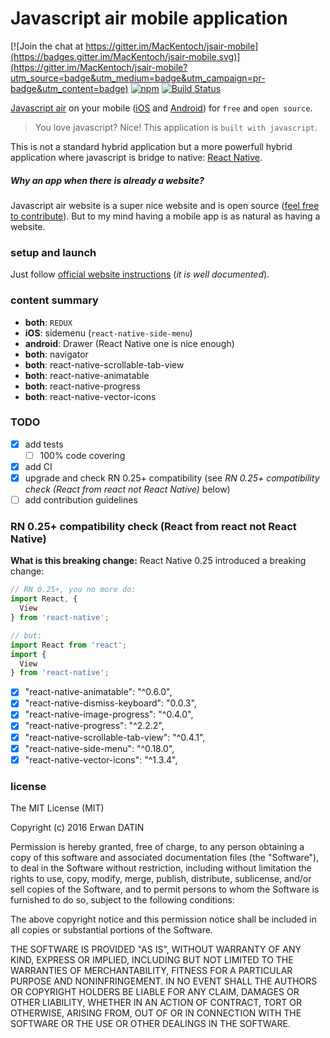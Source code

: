 Javascript air mobile application
====

[![Join the chat at https://gitter.im/MacKentoch/jsair-mobile](https://badges.gitter.im/MacKentoch/jsair-mobile.svg)](https://gitter.im/MacKentoch/jsair-mobile?utm_source=badge&utm_medium=badge&utm_campaign=pr-badge&utm_content=badge)
[![npm](https://img.shields.io/npm/l/express.svg?maxAge=2592000)](https://github.com/MacKentoch/jsair-mobile)
[![Build Status](https://travis-ci.org/MacKentoch/jsair-mobile.svg?branch=master)](https://travis-ci.org/MacKentoch/jsair-mobile)

[Javascript air](https://javascriptair.com/) on your mobile ([iOS](https://itunes.apple.com/fr/app/js-air/id1112141070?mt=8) and [Android](https://play.google.com/store/apps/details?id=com.jsair)) for `free` and `open source`.


>You love javascript? Nice! This application is `built with javascript`.

This is not a standard hybrid application but a more powerfull hybrid application where javascript is bridge to native: [React Native](https://facebook.github.io/react-native/).

##### *Why an app when there is already a website?*

Javascript air website is a super nice website and is open source ([feel free to contribute](https://github.com/javascriptair/site)).
But to my mind having a mobile app is as natural as having a website.

### setup and launch

Just follow [official website instructions](https://facebook.github.io/react-native/docs/getting-started.html) (*it is well documented*).



### content summary

- **both**: `REDUX`
- **iOS**: sidemenu (`react-native-side-menu`)
- **android**: Drawer (React Native one is nice enough)
- **both**: navigator
- **both**: react-native-scrollable-tab-view
- **both**: react-native-animatable
- **both**: react-native-progress
- **both**: react-native-vector-icons

### TODO

- [x] add tests
  - [ ] 100% code covering
- [x] add CI
- [x] upgrade and check RN 0.25+ compatibility (see *RN 0.25+ compatibility check (React from react not React Native)* below)
- [ ] add contribution guidelines

### RN 0.25+ compatibility check (React from react not React Native)

**What is this breaking change:**
React Native 0.25 introduced a breaking change:
```Javascript
// RN 0.25+, you no more do:
import React, {
  View
} from 'react-native';

// but:
import React from 'react';
import {
  View
} from 'react-native';
```

- [x] "react-native-animatable": "^0.6.0",
- [x] "react-native-dismiss-keyboard": "0.0.3",
- [x] "react-native-image-progress": "^0.4.0",
- [x] "react-native-progress": "^2.2.2",
- [x] "react-native-scrollable-tab-view": "^0.4.1",
- [x] "react-native-side-menu": "^0.18.0",
- [x] "react-native-vector-icons": "^1.3.4",

### license

The MIT License (MIT)

Copyright (c) 2016 Erwan DATIN

Permission is hereby granted, free of charge, to any person obtaining a copy of this software and associated documentation files (the "Software"), to deal in the Software without restriction, including without limitation the rights to use, copy, modify, merge, publish, distribute, sublicense, and/or sell copies of the Software, and to permit persons to whom the Software is furnished to do so, subject to the following conditions:

The above copyright notice and this permission notice shall be included in all copies or substantial portions of the Software.

THE SOFTWARE IS PROVIDED "AS IS", WITHOUT WARRANTY OF ANY KIND, EXPRESS OR IMPLIED, INCLUDING BUT NOT LIMITED TO THE WARRANTIES OF MERCHANTABILITY, FITNESS FOR A PARTICULAR PURPOSE AND NONINFRINGEMENT. IN NO EVENT SHALL THE AUTHORS OR COPYRIGHT HOLDERS BE LIABLE FOR ANY CLAIM, DAMAGES OR OTHER LIABILITY, WHETHER IN AN ACTION OF CONTRACT, TORT OR OTHERWISE, ARISING FROM, OUT OF OR IN CONNECTION WITH THE SOFTWARE OR THE USE OR OTHER DEALINGS IN THE SOFTWARE.
